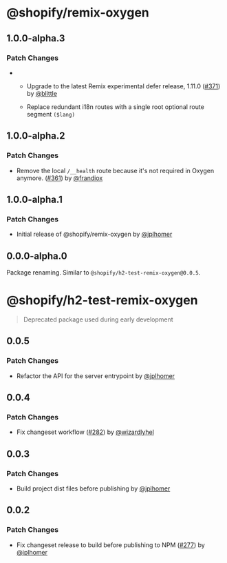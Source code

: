 # @shopify/remix-oxygen

## 1.0.0-alpha.3

### Patch Changes

- - Upgrade to the latest Remix experimental defer release, 1.11.0 ([#371](https://github.com/Shopify/h2/pull/371)) by [@blittle](https://github.com/blittle)

  - Replace redundant i18n routes with a single root optional route segment `($lang)`

## 1.0.0-alpha.2

### Patch Changes

- Remove the local `/__health` route because it's not required in Oxygen anymore. ([#361](https://github.com/Shopify/h2/pull/361)) by [@frandiox](https://github.com/frandiox)

## 1.0.0-alpha.1

### Patch Changes

- Initial release of @shopify/remix-oxygen by [@jplhomer](https://github.com/jplhomer)

## 0.0.0-alpha.0

Package renaming. Similar to `@shopify/h2-test-remix-oxygen@0.0.5`.

# @shopify/h2-test-remix-oxygen

> Deprecated package used during early development

## 0.0.5

### Patch Changes

- Refactor the API for the server entrypoint by [@jplhomer](https://github.com/jplhomer)

## 0.0.4

### Patch Changes

- Fix changeset workflow ([#282](https://github.com/Shopify/h2/pull/282)) by [@wizardlyhel](https://github.com/wizardlyhel)

## 0.0.3

### Patch Changes

- Build project dist files before publishing by [@jplhomer](https://github.com/jplhomer)

## 0.0.2

### Patch Changes

- Fix changeset release to build before publishing to NPM ([#277](https://github.com/Shopify/h2/pull/277)) by [@jplhomer](https://github.com/jplhomer)
